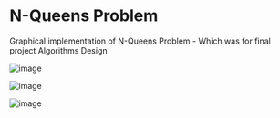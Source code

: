 # N-Queens Problem
Graphical implementation of N-Queens Problem - Which was for final project Algorithms Design

![image](https://user-images.githubusercontent.com/99765893/178161311-d7808d36-2a65-4f4c-a07e-7dce53077e2f.png)

![image](https://user-images.githubusercontent.com/99765893/178161324-8fa8181b-3b98-449e-a2e1-25d80b48ad42.png)

![image](https://user-images.githubusercontent.com/99765893/178161330-9892d760-8559-4834-a13f-78ecb1e4d620.png)
